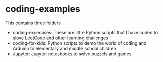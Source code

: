 # coding-examples

This contains three folders
* coding-excercises: These are little Python scripts that I have coded to slove LeetCode and other learning challenges
* coding-for-kids: Python scripts to demo the world of coding and Arduino to elementary and middle school children
* Jupyter: Jupyter notesbooks to solve puzzels and games

